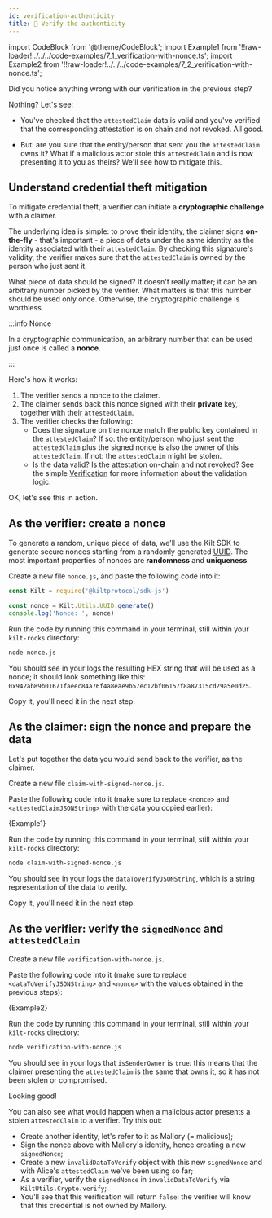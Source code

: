 ```yaml
---
id: verification-authenticity
title: 🥸 Verify the authenticity
---
```

import CodeBlock from '@theme/CodeBlock';
import Example1 from '!!raw-loader!../../../code-examples/7_1_verification-with-nonce.ts';
import Example2 from '!!raw-loader!../../../code-examples/7_2_verification-with-nonce.ts';


Did you notice anything wrong with our verification in the previous step?

Nothing? Let's see:

- You've checked that the `attestedClaim` data is valid and you've verified that the corresponding attestation is on chain and not revoked. All good.

- But: are you sure that the entity/person that sent you the `attestedClaim` owns it?
  What if a malicious actor stole this `attestedClaim` and is now presenting it to you as theirs? We'll see how to mitigate this.

## Understand credential theft mitigation

To mitigate credential theft, a <span class="label-role verifier">verifier</span> can initiate a **cryptographic challenge** with a <span class="label-role claimer">claimer</span>.

The underlying idea is simple: to prove their identity, the <span class="label-role claimer">claimer</span> signs **on-the-fly** - that's important - a piece of data under the same identity as the identity associated with their `attestedClaim`. By checking this signature's validity, the <span class="label-role verifier">verifier</span> makes sure that the `attestedClaim` is owned by the person who just sent it.

What piece of data should be signed? It doesn't really matter; it can be an arbitrary number picked by the <span class="label-role verifier">verifier</span>. What matters is that this number should be used only once. Otherwise, the cryptographic challenge is worthless.


:::info Nonce

In a cryptographic communication, an arbitrary number that can be used just once is called a **nonce**.

:::

Here's how it works:

1. The <span class="label-role verifier">verifier</span> sends a nonce to the <span class="label-role claimer">claimer</span>.
2. The <span class="label-role claimer">claimer</span> sends back this nonce signed with their **private** key, together with their `attestedClaim`.
3. The <span class="label-role verifier">verifier</span> checks the following:
   - Does the signature on the nonce match the public key contained in the `attestedClaim`? If so: the entity/person who just sent the `attestedClaim` plus the signed nonce is also the owner of this `attestedClaim`. If not: the `attestedClaim` might be stolen.
   - Is the data valid? Is the attestation on-chain and not revoked? See the simple [Verification](verification) for more information about the validation logic.

OK, let's see this in action.

## As the <span class="label-role verifier">verifier</span>: create a nonce

To generate a random, unique piece of data, we'll use the Kilt SDK to generate secure nonces starting from a randomly generated [UUID].
The most important properties of nonces are **randomness** and **uniqueness**.

Create a new file `nonce.js`, and paste the following code into it:

```javascript
const Kilt = require('@kiltprotocol/sdk-js')

const nonce = Kilt.Utils.UUID.generate()
console.log('Nonce: ', nonce)
```

Run the code by running this command in your terminal, still within your `kilt-rocks` directory:

```bash
node nonce.js
```

You should see in your logs the resulting HEX string that will be used as a nonce; it should look something like this: `0x942ab89b01671faeec84a76f4a8eae9b57ec12bf06157f8a87315cd29a5e0d25`.

Copy it, you'll need it in the next step.

## As the <span class="label-role claimer">claimer</span>: sign the nonce and prepare the data

Let's put together the data you would send back to the <span class="label-role verifier">verifier</span>, as the <span class="label-role claimer">claimer</span>.

Create a new file `claim-with-signed-nonce.js`.

Paste the following code into it (make sure to replace `<nonce>` and `<attestedClaimJSONString>` with the data you copied earlier):

<CodeBlock className="language-ts">
  {Example1}
</CodeBlock>

Run the code by running this command in your terminal, still within your `kilt-rocks` directory:

```bash
node claim-with-signed-nonce.js
```

You should see in your logs the `dataToVerifyJSONString`, which is a string representation of the data to verify.

Copy it, you'll need it in the next step.

## As the <span class="label-role verifier">verifier</span>: verify the `signedNonce` and `attestedClaim`

Create a new file `verification-with-nonce.js`.

Paste the following code into it (make sure to replace `<dataToVerifyJSONString>` and `<nonce>` with the values obtained in the previous steps):

<CodeBlock className="language-ts">
  {Example2}
</CodeBlock>

Run the code by running this command in your terminal, still within your `kilt-rocks` directory:

```bash
node verification-with-nonce.js
```

You should see in your logs that `isSenderOwner` is `true`: this means that the claimer presenting the `attestedClaim` is the same that owns it, so it has not been stolen or compromised.

Looking good!

You can also see what would happen when a malicious actor presents a stolen `attestedClaim` to a <span class="label-role verifier">verifier</span>. Try this out:

- Create another identity, let's refer to it as Mallory (= malicious);
- Sign the nonce above with Mallory's identity, hence creating a new `signedNonce`;
- Create a new `invalidDataToVerify` object with this new `signedNonce` and with Alice's `attestedClaim` we've been using so far;
- As a <span class="label-role verifier">verifier</span>, verify the `signedNonce` in `invalidDataToVerify` via `KiltUtils.Crypto.verify`;
- You'll see that this verification will return `false`: the <span class="label-role verifier">verifier</span> will know that this credential is not owned by Mallory.

[uuid]: https://www.npmjs.com/package/uuid
